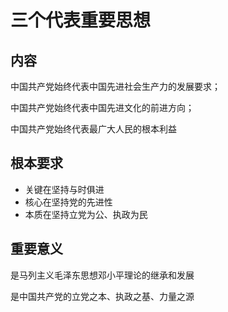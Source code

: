# 三个代表重要思想

## 内容

中国共产党始终代表中国先进社会生产力的发展要求；

中国共产党始终代表中国先进文化的前进方向；

中国共产党始终代表最广大人民的根本利益

## 根本要求

- 关键在坚持与时俱进
- 核心在坚持党的先进性
- 本质在坚持立党为公、执政为民

## 重要意义

是马列主义毛泽东思想邓小平理论的继承和发展

是中国共产党的立党之本、执政之基、力量之源